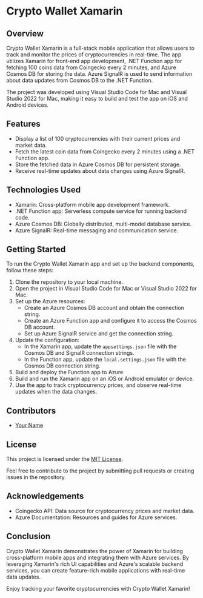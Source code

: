 # Crypto Wallet Xamarin

## Overview
Crypto Wallet Xamarin is a full-stack mobile application that allows users to track and monitor the prices of cryptocurrencies in real-time. The app utilizes Xamarin for front-end app development, .NET Function app for fetching 100 coins data from Coingecko every 2 minutes, and Azure Cosmos DB for storing the data. Azure SignalR is used to send information about data updates from Cosmos DB to the .NET Function.

The project was developed using Visual Studio Code for Mac and Visual Studio 2022 for Mac, making it easy to build and test the app on iOS and Android devices.

## Features
- Display a list of 100 cryptocurrencies with their current prices and market data.
- Fetch the latest coin data from Coingecko every 2 minutes using a .NET Function app.
- Store the fetched data in Azure Cosmos DB for persistent storage.
- Receive real-time updates about data changes using Azure SignalR.

## Technologies Used
- Xamarin: Cross-platform mobile app development framework.
- .NET Function app: Serverless compute service for running backend code.
- Azure Cosmos DB: Globally distributed, multi-model database service.
- Azure SignalR: Real-time messaging and communication service.

## Getting Started
To run the Crypto Wallet Xamarin app and set up the backend components, follow these steps:

1. Clone the repository to your local machine.
2. Open the project in Visual Studio Code for Mac or Visual Studio 2022 for Mac.
3. Set up the Azure resources:
   - Create an Azure Cosmos DB account and obtain the connection string.
   - Create an Azure Function app and configure it to access the Cosmos DB account.
   - Set up Azure SignalR service and get the connection string.
4. Update the configuration:
   - In the Xamarin app, update the `appsettings.json` file with the Cosmos DB and SignalR connection strings.
   - In the Function app, update the `local.settings.json` file with the Cosmos DB connection string.
5. Build and deploy the Function app to Azure.
6. Build and run the Xamarin app on an iOS or Android emulator or device.
7. Use the app to track cryptocurrency prices, and observe real-time updates when the data changes.

## Contributors
- [Your Name](https://github.com/yourusername)

## License
This project is licensed under the [MIT License](LICENSE).

Feel free to contribute to the project by submitting pull requests or creating issues in the repository.

## Acknowledgements
- Coingecko API: Data source for cryptocurrency prices and market data.
- Azure Documentation: Resources and guides for Azure services.

## Conclusion
Crypto Wallet Xamarin demonstrates the power of Xamarin for building cross-platform mobile apps and integrating them with Azure services. By leveraging Xamarin's rich UI capabilities and Azure's scalable backend services, you can create feature-rich mobile applications with real-time data updates.

Enjoy tracking your favorite cryptocurrencies with Crypto Wallet Xamarin!
